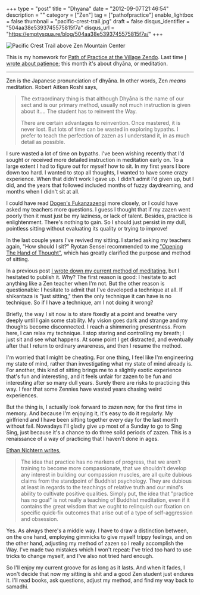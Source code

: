 +++
type = "post"
title = "Dhyana"
date = "2012-09-07T21:46:54"
description = ""
category = ["Zen"]
tag = ["pathofpractice"]
enable_lightbox = false
thumbnail = "pacific-crest-trail.jpg"
draft = false
disqus_identifier = "504aa38e5393745575815f7a"
disqus_url = "https://emptysqua.re/blog/504aa38e5393745575815f7a/"
+++

<p><img style="display:block; margin-left:auto; margin-right:auto;" src="pacific-crest-trail.jpg" alt="Pacific Crest Trail above Zen Mountain Center" title="Pacific Crest Trail above Zen Mountain Center" border="0"   /></p>
<p>This is my homework for <a href="http://villagezendo.org/2011/12/path-of-practice/">Path of Practice at the Village Zendo</a>. Last time <a href="/patience/">I wrote
about patience</a>; this month it's about dhy&#257;na, or meditation.</p>
<hr />
<p>Zen is the Japanese pronunciation of dhy&#257;na. In other words, Zen <em>means</em> meditation. Robert Aitken Roshi says,</p>
<blockquote>
<p>The extraordinary thing is that although Dhy&#257;na is the name of our sect and is our primary method, usually not much instruction is given about it.... The student 
has to reinvent the Way.</p>
<p>There are certain advantages to reinvention. Once mastered, it is never lost. But lots of time can be wasted in exploring bypaths. I prefer to teach the perfection 
of zazen as I understand it, in as much detail as possible.</p>
</blockquote>
<p>I sure wasted a lot of time on bypaths. I've been wishing recently that I'd sought or received more detailed instruction in meditation early on. To a large extent I had to figure out for myself how to sit. In my first years I bore down too hard. I wanted to stop all thoughts, I wanted to have some crazy experience. When that didn't work I gave up. I didn't admit I'd given up, but I did, and the years that followed included months of fuzzy daydreaming, and months when I didn't sit at all.</p>
<p>I could have read <a href="http://www.stanford.edu/group/scbs/sztp3/translations/gongyo_seiten/translations/part_3/fukan_zazengi.html">Dogen's Fukanzazengi</a> more closely, or I could have asked my teachers more questions. I guess I thought that if my zazen went poorly then it must just be my laziness, or lack of talent. Besides, practice is enlightenment. There's nothing to gain. So I should just persist in my dull, pointless sitting without evaluating its quality or trying to improve!</p>
<p>In the last couple years I've revived my sitting. I started asking my teachers again, "How should I sit?" Ryotan Sensei recommended to me <a href="/review-of-opening-the-hand-of-thought-by-kosho-uchiyama/">"Opening The Hand of Thought"</a>, which has greatly clarified the purpose and method of sitting.</p>
<p>In a previous post <a href="/back-from-zen-camp/">I wrote down my current method of meditating</a>, but I hesitated to publish it. Why? The first reason is good: I hesitate to act anything like a Zen teacher when I'm not. But the other reason is questionable: I hesitate to admit that I've developed a technique at all. If shikantaza is "just sitting," then the only technique it can have is no technique. So if I have a technique, am I not doing it wrong?</p>
<p>Briefly, the way I sit now is to stare fixedly at a point and breathe very deeply until I gain some stability. My vision goes dark and strange and my thoughts become disconnected. I reach a shimmering presentness. From here, I can relax my technique. I stop staring and controlling my breath; I just sit and see what happens. At some point I get distracted, and eventually after that I return to ordinary awareness, and then I resume the method.</p>
<p>I'm worried that I might be cheating. For one thing, I feel like I'm engineering my state of mind, rather than investigating what my state of mind already is. For another, this kind of sitting brings me to a slightly exotic experience that's fun and interesting, and it feels unfair for zazen to be fun and interesting after so many dull years. Surely there are risks to practicing this way. I fear that some Zennies have wasted years chasing weird experiences.</p>
<p>But the thing is, I actually look forward to zazen now, for the first time in memory. And because I'm enjoying it, it's easy to do it regularly. My girlfriend and I have been sitting together every day for the last month without fail. Nowadays I'll gladly give up most of a Sunday to go to Sing Sing, just because it's a chance to do three solid periods of zazen. This is a renaissance of a way of practicing that I haven't done in ages.</p>
<p><a href="http://www.huffingtonpost.com/ethan-nichtern/learning-compassion_b_1066186.html">Ethan Nichtern writes</a>,</p>
<blockquote>
<p>The idea that practice has no markers of progress, that we aren't training to become more compassionate, that we shouldn't develop any interest in building our compassion muscles, are all quite dubious claims from the standpoint of Buddhist psychology. They are dubious at least in regards to the teachings of relative truth and our mind's ability to cultivate positive qualities. Simply put, the idea that "practice has no goal" is not really a teaching of Buddhist meditation, even if it contains the great wisdom that we ought to relinquish our fixation on specific quick-fix outcomes that arise out of a type of self-aggression and obsession.</p>
</blockquote>
<p>Yes. As always there's a middle way. I have to draw a distinction between, on the one hand, employing gimmicks to give myself trippy feelings, and on the other hand, adjusting my method of zazen so I really accomplish the Way. I've made two mistakes which I won't repeat: I've tried too hard to use tricks to change myself, and I've also not tried hard enough.</p>
<p>So I'll enjoy my current groove for as long as it lasts. And when it fades, I won't decide that now my sitting is shit and a good Zen student just endures it. I'll read books, ask questions, adjust my method, and find my way back to samadhi.</p>

